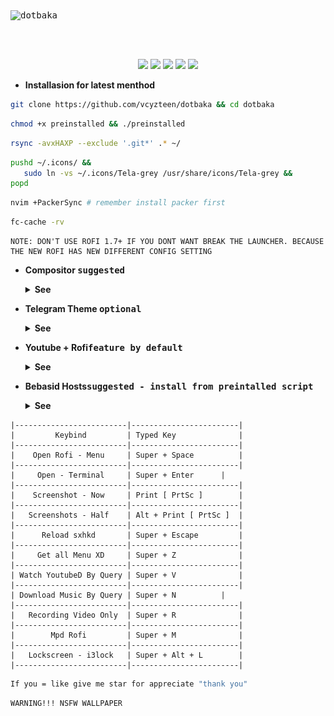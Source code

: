 <kbd>
<br>
<br>

![dotbaka](https://socialify.git.ci/vcyzteen/dotbaka/image?description=1&font=KoHo&forks=1&issues=1&language=1&owner=1&pattern=Circuit%20Board&pulls=1&stargazers=1&theme=Dark)

</kbd>
<br>
<br>

<p align="center">
<img src="https://img.shields.io/github/downloads/vcyzteen/dotbaka/total?color=FFFFFF&style=for-the-badge&labelColor=1A1B26&logo=Files"/>
<img src="https://badges.pufler.dev/visits/vcyzteen/dotbaka?style=for-the-badge&label=visiting&color=ffffff&labelColor=1A1B26&logo=Opsgenie" />
<img src="https://img.shields.io/github/repo-size/vcyzteen/dotbaka?style=for-the-badge&label=files&color=ffffff&labelColor=1A1B26&logo=Files"/>
<img src="https://img.shields.io/github/license/vcyzteen/dotbaka?style=for-the-badge&label=license&color=ffffff&labelColor=1A1B26&logo=GNU"/>
<img src="https://img.shields.io/badge/MAINTAINED-YES-white?style=for-the-badge&labelColor=1A1B26&logo=Home Assistant"/>

* **Installasion for latest menthod**

```sh
git clone https://github.com/vcyzteen/dotbaka && cd dotbaka
```
```sh
chmod +x preinstalled && ./preinstalled
```    
```sh
rsync -avxHAXP --exclude '.git*' .* ~/
```
```sh
pushd ~/.icons/ &&
   sudo ln -vs ~/.icons/Tela-grey /usr/share/icons/Tela-grey &&
popd
```
```sh
nvim +PackerSync # remember install packer first
```
```sh
fc-cache -rv
```

```
NOTE: DON'T USE ROFI 1.7+ IF YOU DONT WANT BREAK THE LAUNCHER. BECAUSE THE NEW ROFI HAS NEW DIFFERENT CONFIG SETTING
```

- **Compositor <kbd>suggested</kbd>**
  <details>
  <summary><strong>See</strong></summary>

  * Instructions for building `picom-ibhagwan` on void linux using `xbps-src`:
    1. Setup the `void-packages` repo:

    ```sh
    $ git clone --depth=1 https://github.com/void-linux/void-packages
    $ cd void-packages
    $ ./xbps-src binary-bootstrap
    $ echo XBPS_ALLOW_RESTRICTED=yes >> etc/conf
    ```
    2. Download the template repo and copy into `srcpkgs`:

    ```sh
    $ git clone https://github.com/ibhagwan/picom-ibhagwan-template
    $ mv picom-ibhagwan-template ./srcpkgs/picom-ibhagwan
    ```
    3. Build & install the package:

    ```sh
    $ ./xbps-src pkg picom-ibhagwan
    $ sudo xbps-install --repository=hostdir/binpkgs picom-ibhagwan 
    ```
    **Note #1:** if you have `xtools` installed you can install the package by running `xi -f picom-ibhagwan` (instead of using `xbps-install`).

    **Note #2:** before installing the package make sure to remove all other `compton|picom` packages with `sudo xbps-remove picom && sudo xbps-remove compton`.
  
  * Picom For Artix [ Aur ] | ```yay -S picom-ibhagwan-git```

- **Telegram Theme <kbd>optional</kbd>**
  <details>
  <summary><strong>See</strong></summary>

  <p align="center"><img src="preview/telegram.png" alt="Telegram-Theme" align="center"/>

  <p align="center"><a href="https://github.com/vcyzteen/Telegram-theme" /> T E L E G R A M - T H E M E </a>

- **Youtube + Rofi<kbd>feature by default</kbd>**
  <details>
  <summary><strong>See</strong></summary>

  **INFO**
  * you can find videos by using the word you want to search ( without having to copy the link ).
    because this feature is integrated with youtube-dl. and after you type it later the video will appear using the mpv player as the video player

- **Bebasid Hosts<kbd>suggested - install from preintalled script</kbd>**
  <details>
  <summary><strong>See</strong></summary>
  
  * Bebasid is a github organization that makes internet hosts neutral for all areas affected by website blocks ( can't access them except via vpn ). Now it will be easier for you if you use the hosts file that was created by bebasid. you can reach a wide area of ​​websites that have been blocked easily. ( without the need for a vpn again )
  * Credits : [Bebasid](https://github.com/bebasid/bebasid)
```
|-------------------------|------------------------|
|         Keybind         | Typed Key              |
|-------------------------|------------------------|
|    Open Rofi - Menu     | Super + Space          |
|-------------------------|------------------------|
|     Open - Terminal     | Super + Enter	   |
|-------------------------|------------------------|
|    Screenshot - Now     | Print [ PrtSc ]        |
|-------------------------|------------------------|
|   Screenshots - Half    | Alt + Print [ PrtSc ]  |
|-------------------------|------------------------|
|      Reload sxhkd       | Super + Escape         |
|-------------------------|------------------------|
|     Get all Menu XD     | Super + Z	           |
|-------------------------|------------------------|
| Watch YoutubeD By Query | Super + V              |
|-------------------------|------------------------|
| Download Music By Query | Super + N		   |
|-------------------------|------------------------|
|   Recording Video Only  | Super + R              |
|-------------------------|------------------------|
|        Mpd Rofi         | Super + M              |
|-------------------------|------------------------|
|   Lockscreen - i3lock   | Super + Alt + L        |
|-------------------------|------------------------|
```

```sh
If you = like give me star for appreciate "thank you"
```
```sh
WARNING!!! NSFW WALLPAPER
```
